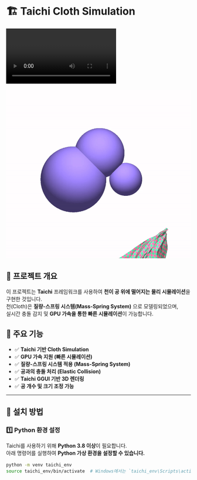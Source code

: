 # 🏗️ Taichi Cloth Simulation

![Clothe Simulation](video/clothes.mp4)


![Clothe Simulation](video/clothes.gif)


## 📌 프로젝트 개요
이 프로젝트는 **Taichi** 프레임워크를 사용하여 **천이 공 위에 떨어지는 물리 시뮬레이션**을 구현한 것입니다.  
천(Cloth)은 **질량-스프링 시스템(Mass-Spring System)** 으로 모델링되었으며,  
실시간 충돌 감지 및 **GPU 가속을 통한 빠른 시뮬레이션**이 가능합니다.  

## 🚀 주요 기능
- ✅ **Taichi 기반 Cloth Simulation**
- ✅ **GPU 가속 지원 (빠른 시뮬레이션)**
- ✅ **질량-스프링 시스템 적용 (Mass-Spring System)**
- ✅ **공과의 충돌 처리 (Elastic Collision)**
- ✅ **Taichi GGUI 기반 3D 렌더링**
- ✅ **공 개수 및 크기 조정 가능**

---

## 🔧 설치 방법

### 1️⃣ **Python 환경 설정**
Taichi를 사용하기 위해 **Python 3.8 이상**이 필요합니다.  
아래 명령어를 실행하여 **Python 가상 환경을 설정할 수 있습니다.**
```bash
python -m venv taichi_env
source taichi_env/bin/activate  # Windows에서는 `taichi_env\Scripts\activate`
